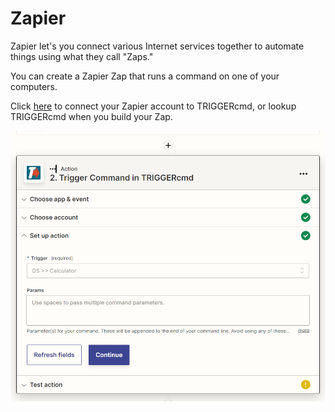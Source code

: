 # Zapier

Zapier let's you connect various Internet services together to automate things using what they call "Zaps."

You can create a Zapier Zap that runs a command on one of your computers.

Click [here](https://zapier.com/apps/triggercmd) to connect your Zapier account to TRIGGERcmd, or lookup TRIGGERcmd when you build your Zap.

![TRIGGERcmd in Zapier Zap](./images/zapier-zap.png)
